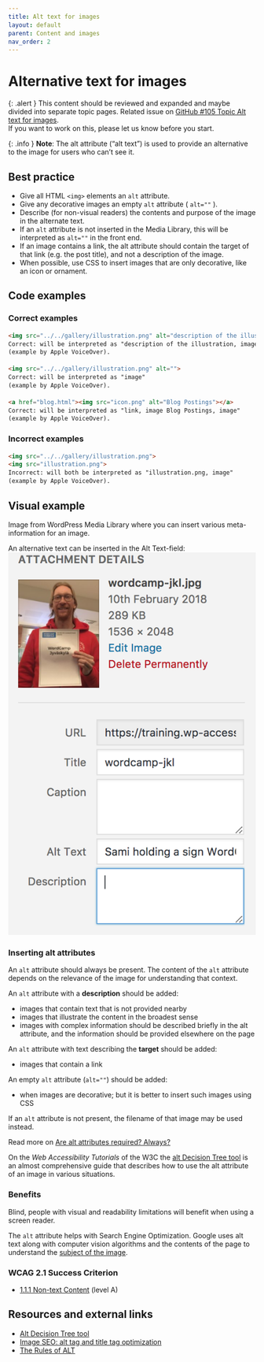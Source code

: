```yaml
---
title: Alt text for images
layout: default
parent: Content and images
nav_order: 2
---
```


# Alternative text for images

{: .alert }
This content should be reviewed and expanded and maybe divided into separate topic pages.
Related issue on [GitHub #105 Topic Alt text for images](https://github.com/wpaccessibility/wp-a11y-docs/issues/105).  
If you want to work on this, please let us know before you start.


{: .info }
**Note**: The alt attribute (“alt text”) is used to provide an alternative to the image for users who can’t see it.

## Best practice

- Give all HTML `<img>` elements an `alt` attribute.
- Give any decorative images an empty `alt` attribute ( `alt=""` ).
- Describe (for non-visual readers) the contents and purpose of the image in the alternate text.
- If an `alt` attribute is not inserted in the Media Library, this will be interpreted as `alt=""` in the front end.
- If an image contains a link, the alt attribute should contain the target of that link (e.g. the post title), and not a description of the image.
- When possible, use CSS to insert images that are only decorative, like an icon or ornament.

## Code examples

### Correct examples
```html
<img src="../../gallery/illustration.png" alt="description of the illustration">
Correct: will be interpreted as "description of the illustration, image"  
(example by Apple VoiceOver).

<img src="../../gallery/illustration.png" alt="">
Correct: will be interpreted as "image" 
(example by Apple VoiceOver).

<a href="blog.html"><img src="icon.png" alt="Blog Postings"></a>
Correct: will be interpreted as "link, image Blog Postings, image"  
(example by Apple VoiceOver).
```

### Incorrect examples

```html
<img src="../../gallery/illustration.png">
<img src="illustration.png">
Incorrect: will both be interpreted as "illustration.png, image"  
(example by Apple VoiceOver).
```

## Visual example

Image from WordPress Media Library where you can insert various meta-information for an image.

An alternative text can be inserted in the Alt Text-field:
![Screenshot of the add image modal in the editor](/assets/images/add-image.png)

### Inserting alt attributes

An `alt` attribute should always be present. The content of the `alt` attribute depends on the relevance of the image for understanding that context.

An `alt` attribute with a **description** should be added:

- images that contain text that is not provided nearby
- images that illustrate the content in the broadest sense
- images with complex information should be described briefly in the alt attribute, and the information should be provided elsewhere on the page

An `alt` attribute with text describing the **target** should be added:

- images that contain a link

An empty `alt` attribute (`alt=""`) should be added:

- when images are decorative; but it is better to insert such images using CSS

If an `alt` attribute is not present, the filename of that image may be used instead.

Read more on [Are alt attributes required? Always?](https://www.joedolson.com/2015/03/are-alt-attributes-required-always/)

On the _Web Accessibility Tutorials_ of the W3C the [alt Decision Tree tool](https://www.w3.org/WAI/tutorials/images/decision-tree/) is an almost comprehensive guide that describes how to use the alt attribute of an image in various situations.

### Benefits

Blind, people with visual and readability limitations will benefit when using a screen reader.

The `alt` attribute helps with Search Engine Optimization. Google uses alt text along with computer vision algorithms and the contents of the page to understand the [subject of the image](https://support.google.com/webmasters/answer/114016).

### WCAG 2.1 Success Criterion

- [1.1.1 Non-text Content](https://www.w3.org/WAI/WCAG21/Understanding/non-text-content.html) (level A)


## Resources and external links

- [Alt Decision Tree tool](https://www.w3.org/WAI/WCAG21/Understanding/non-text-content.html)
- [Image SEO: alt tag and title tag optimization](https://yoast.com/image-seo-alt-tag-and-title-tag-optimization/)
- [The Rules of ALT](https://html.com/images/rules-of-alt/)
